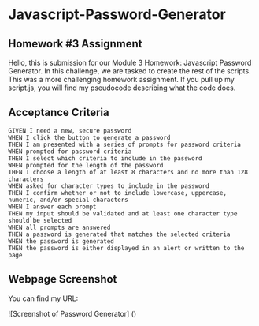 # Javascript-Password-Generator

## Homework #3 Assignment

Hello, this is submission for our Module 3 Homework: Javascript Password Generator.
In this challenge, we are tasked to create the rest of the scripts. This was a more challenging homework assignment. If you pull up my script.js, you will find my pseudocode describing what the code does. 

## Acceptance Criteria

```
GIVEN I need a new, secure password
WHEN I click the button to generate a password
THEN I am presented with a series of prompts for password criteria
WHEN prompted for password criteria
THEN I select which criteria to include in the password
WHEN prompted for the length of the password
THEN I choose a length of at least 8 characters and no more than 128 characters
WHEN asked for character types to include in the password
THEN I confirm whether or not to include lowercase, uppercase, numeric, and/or special characters
WHEN I answer each prompt
THEN my input should be validated and at least one character type should be selected
WHEN all prompts are answered
THEN a password is generated that matches the selected criteria
WHEN the password is generated
THEN the password is either displayed in an alert or written to the page
```
## Webpage Screenshot
You can find my URL:

![Screenshot of Password Generator] ()